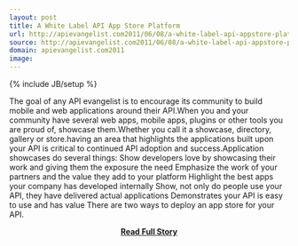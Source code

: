 ```yaml
---
layout: post
title: A White Label API App Store Platform
url: http://apievangelist.com2011/06/08/a-white-label-api-appstore-platform/
source: http://apievangelist.com2011/06/08/a-white-label-api-appstore-platform/
domain: apievangelist.com2011
image: 
---
```

{% include JB/setup %}<p>The goal of any API evangelist is to encourage its community to build mobile and web applications around their API.When you and your community have several web apps, mobile apps, plugins or other tools you are proud of, showcase them.Whether you call it a showcase, directory, gallery or store.having an area that highlights the applications built upon your API is critical to continued API adoption and success.Application showcases do several things: Show developers love by showcasing their work and giving them the exposure the need Emphasize the work of your partners and the value they add to your platform Highlight the best apps your company has developed internally Show, not only do people use your API, they have delivered actual applications Demonstrates your API is easy to use and has value There are two ways to deploy an app store for your API.</p>
<center><p><a href="http://apievangelist.com2011/06/08/a-white-label-api-appstore-platform/" style='padding:25px; font-sze:18px; font-weight: bold;'>Read Full Story</a></p></center>
